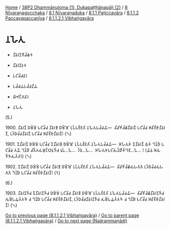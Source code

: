 
[Home](/) / [38P2 Dhammānuloma (1), Dukapaṭṭhānapāḷi (2)](../../../../...md) / [8 Nīvaraṇagocchaka](../../../...md) / [8.1 Nīvaraṇaduka](../../...md) / [8.1.1 Paṭiccavāra](../...md) / [8.1.1.2 Paccayapaccanīya](...md) / [8.1.1.2.1 Vibhaṅgavāra](../38P2/8/8.1/8.1.1/8.1.1.2/8.1.1.2.1.md)

# 𑀦𑀳𑁂𑀢𑀼

* 𑀦𑀻𑀯𑀭𑀡𑀕𑁄𑀘𑁆𑀙𑀓

* 𑀦𑀻𑀯𑀭𑀡𑀤𑀼𑀓

* 𑀧𑀝𑀺𑀘𑁆𑀘𑀯𑀸𑀭

* 𑀧𑀘𑁆𑀘𑀬𑀧𑀘𑁆𑀘𑀦𑀻𑀬

* 𑀯𑀺𑀪𑀗𑁆𑀕𑀯𑀸𑀭

* 𑀦𑀳𑁂𑀢𑀼

(5.)

1900\. 𑀦𑀻𑀯𑀭𑀡𑀁 𑀥𑀫𑁆𑀫𑀁 𑀧𑀝𑀺𑀘𑁆𑀘 𑀦𑀻𑀯𑀭𑀡𑁄 𑀥𑀫𑁆𑀫𑁄 𑀉𑀧𑁆𑀧𑀚𑁆𑀚𑀢𑀺 𑀦𑀳𑁂𑀢𑀼𑀧𑀘𑁆𑀘𑀬𑀸—  𑀯𑀺𑀘𑀺𑀓𑀺𑀘𑁆𑀙𑀸𑀦𑀻𑀯𑀭𑀡𑀁 𑀧𑀝𑀺𑀘𑁆𑀘 𑀅𑀯𑀺𑀚𑁆𑀚𑀸𑀦𑀻𑀯𑀭𑀡𑀁, 𑀉𑀤𑁆𑀥𑀘𑁆𑀘𑀦𑀻𑀯𑀭𑀡𑀁 𑀧𑀝𑀺𑀘𑁆𑀘 𑀅𑀯𑀺𑀚𑁆𑀚𑀸𑀦𑀻𑀯𑀭𑀡𑀁𑁇 (𑁧)

1901\. 𑀦𑁄𑀦𑀻𑀯𑀭𑀡𑀁 𑀥𑀫𑁆𑀫𑀁 𑀧𑀝𑀺𑀘𑁆𑀘 𑀦𑁄𑀦𑀻𑀯𑀭𑀡𑁄 𑀥𑀫𑁆𑀫𑁄 𑀉𑀧𑁆𑀧𑀚𑁆𑀚𑀢𑀺 𑀦𑀳𑁂𑀢𑀼𑀧𑀘𑁆𑀘𑀬𑀸—  𑀅𑀳𑁂𑀢𑀼𑀓𑀁 𑀦𑁄𑀦𑀻𑀯𑀭𑀡𑀁 𑀏𑀓𑀁 𑀔𑀦𑁆𑀥𑀁 𑀧𑀝𑀺𑀘𑁆𑀘 𑀢𑀬𑁄 𑀔𑀦𑁆𑀥𑀸 𑀘𑀺𑀢𑁆𑀢𑀲𑀫𑀼𑀝𑁆𑀞𑀸𑀦𑀜𑁆𑀘 𑀭𑀽𑀧𑀁…𑀧𑁂…  𑀤𑁆𑀯𑁂…𑀧𑁂…  𑀅𑀳𑁂𑀢𑀼𑀓𑀧𑀝𑀺𑀲𑀦𑁆𑀥𑀺𑀓𑁆𑀔𑀡𑁂…𑀧𑁂… 𑁇 (𑀬𑀸𑀯 𑀅𑀲𑀜𑁆𑀜𑀲𑀢𑁆𑀢𑀸𑁇) (𑁧)

1902\. 𑀦𑁄𑀦𑀻𑀯𑀭𑀡𑀁 𑀥𑀫𑁆𑀫𑀁 𑀧𑀝𑀺𑀘𑁆𑀘 𑀦𑀻𑀯𑀭𑀡𑁄 𑀥𑀫𑁆𑀫𑁄 𑀉𑀧𑁆𑀧𑀚𑁆𑀚𑀢𑀺 𑀦𑀳𑁂𑀢𑀼𑀧𑀘𑁆𑀘𑀬𑀸—  𑀯𑀺𑀘𑀺𑀓𑀺𑀘𑁆𑀙𑀸𑀲𑀳𑀕𑀢𑁂 𑀉𑀤𑁆𑀥𑀘𑁆𑀘𑀲𑀳𑀕𑀢𑁂 𑀔𑀦𑁆𑀥𑁂 𑀧𑀝𑀺𑀘𑁆𑀘 𑀅𑀯𑀺𑀚𑁆𑀚𑀸𑀦𑀻𑀯𑀭𑀡𑀁𑁇 (𑁨)

(6.)

1903\. 𑀦𑀻𑀯𑀭𑀡𑀜𑁆𑀘 𑀦𑁄𑀦𑀻𑀯𑀭𑀡𑀜𑁆𑀘 𑀥𑀫𑁆𑀫𑀁 𑀧𑀝𑀺𑀘𑁆𑀘 𑀦𑀻𑀯𑀭𑀡𑁄 𑀥𑀫𑁆𑀫𑁄 𑀉𑀧𑁆𑀧𑀚𑁆𑀚𑀢𑀺 𑀦𑀳𑁂𑀢𑀼𑀧𑀘𑁆𑀘𑀬𑀸—  𑀯𑀺𑀘𑀺𑀓𑀺𑀘𑁆𑀙𑀸𑀦𑀻𑀯𑀭𑀡𑀜𑁆𑀘 𑀲𑀫𑁆𑀧𑀬𑀼𑀢𑁆𑀢𑀓𑁂 𑀘 𑀔𑀦𑁆𑀥𑁂 𑀧𑀝𑀺𑀘𑁆𑀘 𑀅𑀯𑀺𑀚𑁆𑀚𑀸𑀦𑀻𑀯𑀭𑀡𑀁, 𑀉𑀤𑁆𑀥𑀘𑁆𑀘𑀦𑀻𑀯𑀭𑀡𑀜𑁆𑀘 𑀲𑀫𑁆𑀧𑀬𑀼𑀢𑁆𑀢𑀓𑁂 𑀘 𑀔𑀦𑁆𑀥𑁂 𑀧𑀝𑀺𑀘𑁆𑀘 𑀅𑀯𑀺𑀚𑁆𑀚𑀸𑀦𑀻𑀯𑀭𑀡𑀁𑁇 (𑁧)

[Go to previous page (8.1.1.2.1 Vibhaṅgavāra)](../38P2/8/8.1/8.1.1/8.1.1.2/8.1.1.2.1.md) / [Go to parent page (8.1.1.2.1 Vibhaṅgavāra)](../38P2/8/8.1/8.1.1/8.1.1.2/8.1.1.2.1.md) / [Go to next page (Naārammaṇādi)](Naarammanadi.md)


